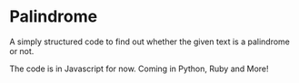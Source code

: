 # Palindrome
A simply structured code to find out whether the given text is a palindrome or not.

The code is in Javascript for now. Coming in Python, Ruby and More!
